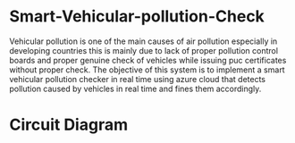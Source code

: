 # Smart-Vehicular-pollution-Check
Vehicular pollution is one of the main causes of air pollution especially in developing countries this is mainly due to lack of proper pollution control boards and proper genuine check of vehicles while issuing puc certificates without proper check. The objective of this system is to implement a smart vehicular pollution checker in real time using azure cloud that detects pollution caused by vehicles in real time and fines them accordingly.
# Circuit Diagram
